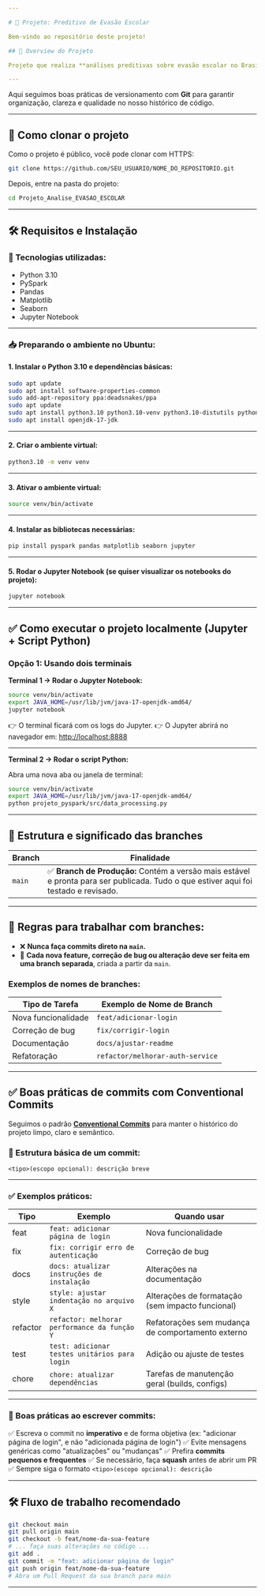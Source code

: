 ```yaml
---

# 📌 Projeto: Preditivo de Evasão Escolar

Bem-vindo ao repositório deste projeto!

## 🧠 Overview do Projeto

Projeto que realiza **análises preditivas sobre evasão escolar no Brasil**, com o objetivo de **reduzir os casos de evasão**, analisando dados e prevendo situações de risco.

---
```


Aqui seguimos boas práticas de versionamento com **Git** para garantir organização, clareza e qualidade no nosso histórico de código.

---

## 🚀 Como clonar o projeto

Como o projeto é público, você pode clonar com HTTPS:

```bash
git clone https://github.com/SEU_USUARIO/NOME_DO_REPOSITORIO.git
```

Depois, entre na pasta do projeto:

```bash
cd Projeto_Analise_EVASAO_ESCOLAR
```

---

## 🛠️ Requisitos e Instalação

### 📌 Tecnologias utilizadas:

* Python 3.10
* PySpark
* Pandas
* Matplotlib
* Seaborn
* Jupyter Notebook

---

### 📥 Preparando o ambiente no Ubuntu:

#### 1. Instalar o Python 3.10 e dependências básicas:

```bash
sudo apt update
sudo apt install software-properties-common
sudo add-apt-repository ppa:deadsnakes/ppa
sudo apt update
sudo apt install python3.10 python3.10-venv python3.10-distutils python3-pip
sudo apt install openjdk-17-jdk
```

---

#### 2. Criar o ambiente virtual:

```bash
python3.10 -m venv venv
```

---

#### 3. Ativar o ambiente virtual:

```bash
source venv/bin/activate
```

---

#### 4. Instalar as bibliotecas necessárias:

```bash
pip install pyspark pandas matplotlib seaborn jupyter
```

---

#### 5. Rodar o Jupyter Notebook (se quiser visualizar os notebooks do projeto):

```bash
jupyter notebook
```

---

## ✅ Como executar o projeto localmente (Jupyter + Script Python)

### Opção 1: Usando dois terminais

**Terminal 1 → Rodar o Jupyter Notebook:**

```bash
source venv/bin/activate
export JAVA_HOME=/usr/lib/jvm/java-17-openjdk-amd64/
jupyter notebook
```

👉 O terminal ficará com os logs do Jupyter.
👉 O Jupyter abrirá no navegador em: [http://localhost:8888](http://localhost:8888)

---

**Terminal 2 → Rodar o script Python:**

Abra uma nova aba ou janela de terminal:

```bash
source venv/bin/activate
export JAVA_HOME=/usr/lib/jvm/java-17-openjdk-amd64/
python projeto_pyspark/src/data_processing.py
```

---

## 🌳 Estrutura e significado das branches

| Branch | Finalidade                                                                                                                          |
| ------ | ----------------------------------------------------------------------------------------------------------------------------------- |
| `main` | ✅ **Branch de Produção:** Contém a versão mais estável e pronta para ser publicada. Tudo o que estiver aqui foi testado e revisado. |

---

## 📌 Regras para trabalhar com branches:

* ❌ **Nunca faça commits direto na `main`.**
* 🌱 **Cada nova feature, correção de bug ou alteração deve ser feita em uma branch separada**, criada a partir da `main`.

### Exemplos de nomes de branches:

| Tipo de Tarefa      | Exemplo de Nome de Branch        |
| ------------------- | -------------------------------- |
| Nova funcionalidade | `feat/adicionar-login`           |
| Correção de bug     | `fix/corrigir-login`             |
| Documentação        | `docs/ajustar-readme`            |
| Refatoração         | `refactor/melhorar-auth-service` |

---

## ✅ Boas práticas de commits com Conventional Commits

Seguimos o padrão **[Conventional Commits](https://www.conventionalcommits.org/)** para manter o histórico do projeto limpo, claro e semântico.

### 🎯 Estrutura básica de um commit:

```
<tipo>(escopo opcional): descrição breve
```

---

### ✅ Exemplos práticos:

| Tipo     | Exemplo                                       | Quando usar                                       |
| -------- | --------------------------------------------- | ------------------------------------------------- |
| feat     | `feat: adicionar página de login`             | Nova funcionalidade                               |
| fix      | `fix: corrigir erro de autenticação`          | Correção de bug                                   |
| docs     | `docs: atualizar instruções de instalação`    | Alterações na documentação                        |
| style    | `style: ajustar indentação no arquivo X`      | Alterações de formatação (sem impacto funcional)  |
| refactor | `refactor: melhorar performance da função Y`  | Refatorações sem mudança de comportamento externo |
| test     | `test: adicionar testes unitários para login` | Adição ou ajuste de testes                        |
| chore    | `chore: atualizar dependências`               | Tarefas de manutenção geral (builds, configs)     |

---

### 📝 Boas práticas ao escrever commits:

✅ Escreva o commit no **imperativo** e de forma objetiva (ex: "adicionar página de login", e não "adicionada página de login")
✅ Evite mensagens genéricas como "atualizações" ou "mudanças"
✅ Prefira **commits pequenos e frequentes**
✅ Se necessário, faça **squash** antes de abrir um PR
✅ Sempre siga o formato `<tipo>(escopo opcional): descrição`

---

## 🛠️ Fluxo de trabalho recomendado

```bash
git checkout main
git pull origin main
git checkout -b feat/nome-da-sua-feature
# ... faça suas alterações no código ...
git add .
git commit -m "feat: adicionar página de login"
git push origin feat/nome-da-sua-feature
# Abra um Pull Request da sua branch para main
```

---

